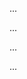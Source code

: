 <panel type="danger" header="Can use simple JUnit tests :star:" expandable expanded no-close>

<panel type="warning" header="Can explain developer testing :star::star:" expandable>
  <include src="../../book/testing/testingTypes/developerTesting/what/full.md" />
  <panel header=":trophy: Evidence" expanded>

...

  </panel>
</panel>

<panel type="warning" header="Can explain the need for early developer testing :star::star:" expandable>
  <include src="../../book/testing/testingTypes/developerTesting/why/full.md" />
  <panel header=":trophy: Evidence" expanded>

...

  </panel>
</panel>

<panel type="danger" header="Can explain test drivers :star:" expandable>
  <include src="../../book/testing/testAutomation/usingTestDrivers/full.md" />
  <panel header=":trophy: Evidence" expanded>

...

  </panel>
</panel>

<panel type="danger" header="Can explain test automation tools :star:" expandable>
  <include src="../../book/testing/testAutomation/tools/full.md" />
  <panel header=":trophy: Evidence" expanded>

...

  </panel>
</panel>

</panel>
